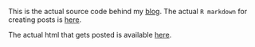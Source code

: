 This is the actual source code behind my [blog](https://rmflight.github.io). The actual `R markdown` for creating posts is [here](https://github.com/rmflight/researchBlog/tree/master/template/posts).

The actual html that gets posted is available [here](https://github.com/rmflight/rmflight.github.io).